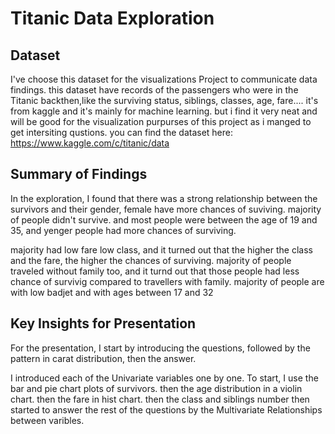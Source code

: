 # Titanic Data Exploration

## Dataset

I've choose this dataset for the visualizations Project to communicate data findings. this dataset have records of the passengers who were in the Titanic backthen,like the surviving status, siblings, classes, age, fare....
it's from kaggle and it's mainly for machine learning. but i find it very neat and will be good for the visualization purpurses of this project as i manged to get intersiting qustions.
you can find the dataset here:
https://www.kaggle.com/c/titanic/data


## Summary of Findings

In the exploration, I found that there was a strong relationship between the
survivors and their gender, female have more chances of suviving. majority of people didn't survive.
and most people were between the age of 19 and 35, and yenger people had more chances of surviving.

majority had low fare low class, and it turned out that the higher the class and the fare, the higher the chances of surviving.
majority of people traveled without family too, and it turnd out that those people had less chance of survivig 
compared to travellers with family.
majority of people are with low badjet and with ages between 17 and 32



## Key Insights for Presentation

For the presentation, I start by introducing the questions, followed by the pattern in carat distribution, 
then the answer.

I introduced each of the Univariate variables one by one. To start,
I use the bar and pie chart plots of survivors. then the age distribution in a violin chart. 
then the fare in hist chart. then the class and siblings number then started to answer the rest of the questions by the Multivariate Relationships between varibles.
